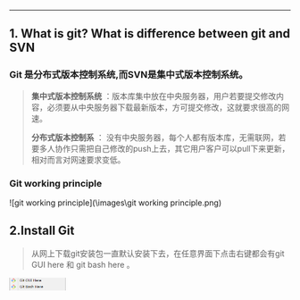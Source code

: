 

------

## **1. What is git? What is difference  between git and SVN**

### Git 是分布式版本控制系统,而SVN是集中式版本控制系统。

>**集中式版本控制系统** ：版本库集中放在中央服务器，用户若要提交修改内容，必须要从中央服务器下载最新版本，方可提交修改，这就要求很高的网速。
>
>**分布式版本控制系** ： 没有中央服务器，每个人都有版本库，无需联网，若要多人协作只需把自己修改的push上去，其它用户客户可以pull下来更新，相对而言对网速要求变低。

### Git working principle

![git working principle](\images\git working principle.png)

## **2.Install Git**

> 从网上下载git安装包一直默认安装下去，在任意界面下点击右键都会有git GUI here 和 git bash here 。

<img src="/images/git-bash.png" width="20%">





